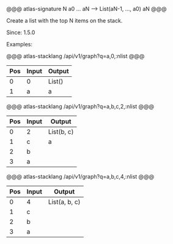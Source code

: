 @@@ atlas-signature
N
a0
...
aN
-->
List(aN-1, ..., a0)
aN
@@@

Create a list with the top N items on the stack.

Since: 1.5.0

Examples:

@@@ atlas-stacklang
/api/v1/graph?q=a,0,:nlist
@@@

<table><thead><th>Pos</th><th>Input</th><th>Output</th></thead><tbody><tr>
<td>0</td>
<td>0</td>
<td>List()</td>
</tr><tr>
<td>1</td>
<td>a</td>
<td>a</td>
</tr></tbody></table>

@@@ atlas-stacklang
/api/v1/graph?q=a,b,c,2,:nlist
@@@

<table><thead><th>Pos</th><th>Input</th><th>Output</th></thead><tbody><tr>
<td>0</td>
<td>2</td>
<td>List(b, c)</td>
</tr><tr>
<td>1</td>
<td>c</td>
<td>a</td>
</tr><tr>
<td>2</td>
<td>b</td>
<td></td>
</tr><tr>
<td>3</td>
<td>a</td>
<td></td>
</tr></tbody></table>

@@@ atlas-stacklang
/api/v1/graph?q=a,b,c,4,:nlist
@@@

<table><thead><th>Pos</th><th>Input</th><th>Output</th></thead><tbody><tr>
<td>0</td>
<td>4</td>
<td>List(a, b, c)</td>
</tr><tr>
<td>1</td>
<td>c</td>
<td></td>
</tr><tr>
<td>2</td>
<td>b</td>
<td></td>
</tr><tr>
<td>3</td>
<td>a</td>
<td></td>
</tr></tbody></table>